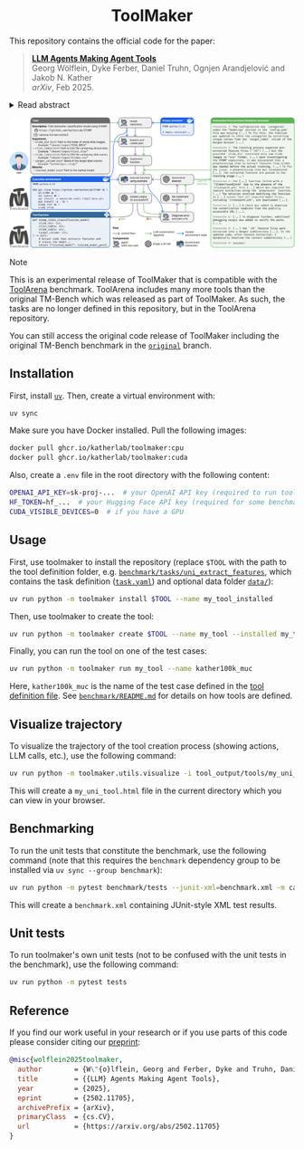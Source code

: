 <div align="center">
<h1>ToolMaker</h1>
</div>

This repository contains the official code for the paper:

> [**LLM Agents Making Agent Tools**](https://arxiv.org/abs/2502.11705)  
> Georg Wölflein, Dyke Ferber, Daniel Truhn, Ognjen Arandjelović and Jakob N. Kather  
> _arXiv_, Feb 2025.

<details>
<summary>Read abstract</summary>
Tool use has turned large language models (LLMs) into powerful agents that can perform complex multi-step tasks by dynamically utilising external software components. However, these tools must be implemented in advance by human developers, hindering the applicability of LLM agents in domains which demand large numbers of highly specialised tools, like in life sciences and medicine. Motivated by the growing trend of scientific studies accompanied by public code repositories, we propose ToolMaker, a novel agentic framework that autonomously transforms papers with code into LLM-compatible tools. Given a short task description and a repository URL, ToolMaker autonomously installs required dependencies and generates code to perform the task, using a closed-loop self-correction mechanism to iteratively diagnose and rectify errors. To evaluate our approach, we introduce a benchmark comprising 15 diverse and complex computational tasks spanning both medical and non-medical domains with over 100 unit tests to objectively assess tool correctness and robustness. ToolMaker correctly implements 80% of the tasks, substantially outperforming current state-of-the-art software engineering agents. ToolMaker therefore is a step towards fully autonomous agent-based scientific workflows.
</details>

![Overview](resources/overview.png)


> [!NOTE]
> This is an experimental release of ToolMaker that is compatible with the [ToolArena](https://github.com/georg-wolflein/ToolArena) benchmark. ToolArena includes many more tools than the original TM-Bench which was released as part of ToolMaker. As such, the tasks are no longer defined in this repository, but in the ToolArena repository.
> 
> You can still access the original code release of ToolMaker including the original TM-Bench benchmark in the [`original`](https://github.com/KatherLab/ToolMaker/tree/original) branch. 

## Installation
First, install [`uv`](https://docs.astral.sh/uv/getting-started/installation/). 
Then, create a virtual environment with:
```bash
uv sync
```

Make sure you have Docker installed. Pull the following images:
```bash
docker pull ghcr.io/katherlab/toolmaker:cpu
docker pull ghcr.io/katherlab/toolmaker:cuda
```

Also, create a `.env` file in the root directory with the following content:
```bash
OPENAI_API_KEY=sk-proj-...  # your OpenAI API key (required to run toolmaker)
HF_TOKEN=hf_...  # your Hugging Face API key (required for some benchmark tools)
CUDA_VISIBLE_DEVICES=0  # if you have a GPU
```

## Usage
First, use toolmaker to install the repository (replace `$TOOL` with the path to the tool definition folder, e.g. [`benchmark/tasks/uni_extract_features`](benchmark/tasks/uni_extract_features), which contains the task definition ([`task.yaml`](benchmark/tasks/uni_extract_features/task.yaml)) and optional data folder [`data/`](benchmark/tasks/uni_extract_features/data/)):
```bash
uv run python -m toolmaker install $TOOL --name my_tool_installed
```

Then, use toolmaker to create the tool:
```bash
uv run python -m toolmaker create $TOOL --name my_tool --installed my_tool_installed
```

Finally, you can run the tool on one of the test cases:
```bash
uv run python -m toolmaker run my_tool --name kather100k_muc
```
Here, `kather100k_muc` is the name of the test case defined in the [tool definition file](benchmark/tasks/uni_extract_features/task.yaml). 
See [`benchmark/README.md`](benchmark/README.md) for details on how tools are defined.

## Visualize trajectory
To visualize the trajectory of the tool creation process (showing actions, LLM calls, etc.), use the following command:
```bash
uv run python -m toolmaker.utils.visualize -i tool_output/tools/my_uni_tool/logs.jsonl -o my_uni_tool.html
```
This will create a `my_uni_tool.html` file in the current directory which you can view in your browser.

## Benchmarking
To run the unit tests that constitute the benchmark, use the following command (note that this requires the `benchmark` dependency group to be installed via `uv sync --group benchmark`):
```bash
uv run python -m pytest benchmark/tests --junit-xml=benchmark.xml -m cached  # only run cached tests (faster)
```
This will create a `benchmark.xml` containing JUnit-style XML test results.

## Unit tests
To run toolmaker's own unit tests (not to be confused with the unit tests in the benchmark), use the following command:
```bash
uv run python -m pytest tests
```

## Reference
If you find our work useful in your research or if you use parts of this code please consider citing our [preprint](https://arxiv.org/abs/2502.11705):

```bibtex
@misc{wolflein2025toolmaker,
  author        = {W\"{o}lflein, Georg and Ferber, Dyke and Truhn, Daniel and Arandjelovi\'{c}, Ognjen and Kather, Jakob Nikolas},
  title         = {{LLM} Agents Making Agent Tools},
  year          = {2025},
  eprint        = {2502.11705},
  archivePrefix = {arXiv},
  primaryClass  = {cs.CV},
  url           = {https://arxiv.org/abs/2502.11705}
}
```